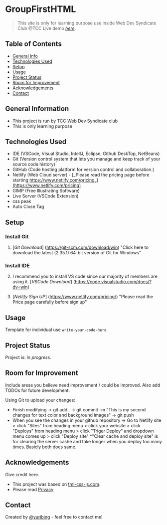 # GroupFirstHTML
> This site is only for learning purpose use inside Web Dev Syndicate Club @TCC
> Live demo [_here_](https://yuri-first-html.netlify.app/).

## Table of Contents
* [General Info](#general-information)
* [Technologies Used](#technologies-used)
* [Setup](#setup)
* [Usage](#usage)
* [Project Status](#project-status)
* [Room for Improvement](#room-for-improvement)
* [Acknowledgements](#acknowledgements)
* [Contact](#contact)
<!-- * [License](#license) -->


## General Information
- This project is run by TCC Web Dev Syndicate club
- This is only learning purpose


## Technologies Used
- IDE (VSCode, Visual Studio, IntellJ, Eclipse, Github DeskTop, NetBeans)
- Git (Version control system that lets you manage and keep track of your source code history)
- GitHub (Code hosting platform for version control and collaboration.)
- Netlify (Web Cloud server) - [_Please read the pricing page before starting https://www.netlify.com/pricing_](https://www.netlify.com/pricing)
- GIMP (Free Illustrating Software)
- Live Server (VSCode Extension)
- css peak
- Auto Close Tag


## Setup
### Install Git
1. [_Git Download_] (https://git-scm.com/download/win)
"Click here to download the latest (2.35.1) 64-bit version of Git for Windows"

### Install IDE
2. I recommend you to install VS code since our majority of members are using it.
[_VSCode Download_] (https://code.visualstudio.com/docs/?dv=win)

3. [_Netlify Sign UP_] (https://www.netlify.com/pricing/)
"Please read the Price page carefully before sign up"

## Usage
Template for individual use
`write-your-code-here`


## Project Status
Project is: _in progress_.


## Room for Improvement
Include areas you believe need improvement / could be improved. Also add TODOs for future development.

Using Git to upload your changes:
- Finish modifying 
    -> git add .
    -> git commit -m "This is my second changes for text color and background images"
    -> git push
- When you see the changes in your github repository
    -> Go to Netlify site > click "Sites" from heading menu > click your website > 
        click "Deploys" from heading menu > click "Triger Deploy" and dropdown menu comes up > click "Deploy site"
        *"Clear cache and deploy site" is for clearing the server cashe and take longer 
        when you deploy too many times. Basicly both does same.

## Acknowledgements
Give credit here.
- This project was based on [tml-css-js.com](https://html5-templates.com/).
- Please read [Privacy](https://html-css-js.com/terms-privacy/)

## Contact
Created by [@yuribing](https://www.beerneko.com/) - feel free to contact me!


<!-- Optional -->
<!-- ## License -->
<!-- This project is open source and available under the [... License](). -->

<!-- You don't have to include all sections - just the one's relevant to your project -->